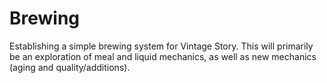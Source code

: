 # Brewing
Establishing a simple brewing system for Vintage Story. This will primarily be an exploration of meal and liquid mechanics, as well as new mechanics (aging and quality/additions).
